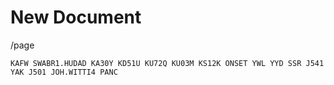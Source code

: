 # New Document

/page

```other
KAFW SWABR1.HUDAD KA30Y KD51U KU72Q KU03M KS12K ONSET YWL YYD SSR J541 YAK J501 JOH.WITTI4 PANC
```

